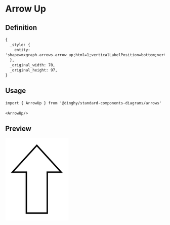 # Arrow Up

## Definition

```
{
  _style: { 
    entity: 'shape=mxgraph.arrows.arrow_up;html=1;verticalLabelPosition=bottom;verticalAlign=top;strokeWidth=2;strokeColor=#000000;',
  },
  _original_width: 70,
  _original_height: 97,
}
```

## Usage

```
import { ArrowUp } from '@dinghy/standard-components-diagrams/arrows'

<ArrowUp/>
```

## Preview

<img src="./arrow-up.png" width="200"/>

